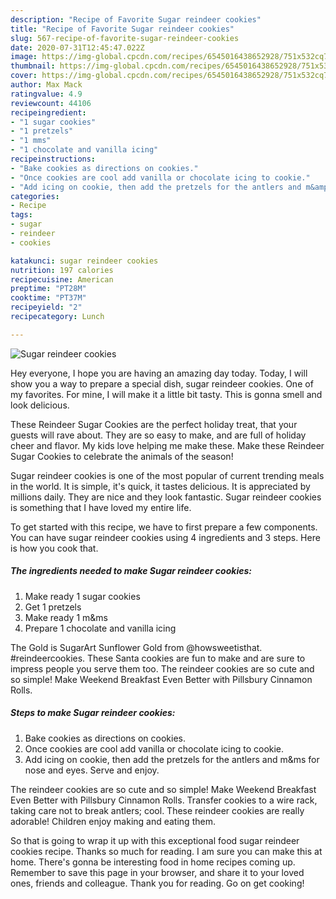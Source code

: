 ```yaml
---
description: "Recipe of Favorite Sugar reindeer cookies"
title: "Recipe of Favorite Sugar reindeer cookies"
slug: 567-recipe-of-favorite-sugar-reindeer-cookies
date: 2020-07-31T12:45:47.022Z
image: https://img-global.cpcdn.com/recipes/6545016438652928/751x532cq70/sugar-reindeer-cookies-recipe-main-photo.jpg
thumbnail: https://img-global.cpcdn.com/recipes/6545016438652928/751x532cq70/sugar-reindeer-cookies-recipe-main-photo.jpg
cover: https://img-global.cpcdn.com/recipes/6545016438652928/751x532cq70/sugar-reindeer-cookies-recipe-main-photo.jpg
author: Max Mack
ratingvalue: 4.9
reviewcount: 44106
recipeingredient:
- "1 sugar cookies"
- "1 pretzels"
- "1 mms"
- "1 chocolate and vanilla icing"
recipeinstructions:
- "Bake cookies as directions on cookies."
- "Once cookies are cool add vanilla or chocolate icing to cookie."
- "Add icing on cookie, then add the pretzels for the antlers and m&amp;ms for nose and eyes. Serve and enjoy."
categories:
- Recipe
tags:
- sugar
- reindeer
- cookies

katakunci: sugar reindeer cookies 
nutrition: 197 calories
recipecuisine: American
preptime: "PT28M"
cooktime: "PT37M"
recipeyield: "2"
recipecategory: Lunch

---
```



![Sugar reindeer cookies](https://img-global.cpcdn.com/recipes/6545016438652928/751x532cq70/sugar-reindeer-cookies-recipe-main-photo.jpg)

Hey everyone, I hope you are having an amazing day today. Today, I will show you a way to prepare a special dish, sugar reindeer cookies. One of my favorites. For mine, I will make it a little bit tasty. This is gonna smell and look delicious.

These Reindeer Sugar Cookies are the perfect holiday treat, that your guests will rave about. They are so easy to make, and are full of holiday cheer and flavor. My kids love helping me make these. Make these Reindeer Sugar Cookies to celebrate the animals of the season!

Sugar reindeer cookies is one of the most popular of current trending meals in the world. It is simple, it's quick, it tastes delicious. It is appreciated by millions daily. They are nice and they look fantastic. Sugar reindeer cookies is something that I have loved my entire life.


To get started with this recipe, we have to first prepare a few components. You can have sugar reindeer cookies using 4 ingredients and 3 steps. Here is how you cook that.

<!--inarticleads1-->

##### The ingredients needed to make Sugar reindeer cookies:

1. Make ready 1 sugar cookies
1. Get 1 pretzels
1. Make ready 1 m&amp;ms
1. Prepare 1 chocolate and vanilla icing


The Gold is SugarArt Sunflower Gold from @howsweetisthat. #reindeercookies. These Santa cookies are fun to make and are sure to impress people you serve them too. The reindeer cookies are so cute and so simple! Make Weekend Breakfast Even Better with Pillsbury Cinnamon Rolls. 

<!--inarticleads2-->

##### Steps to make Sugar reindeer cookies:

1. Bake cookies as directions on cookies.
1. Once cookies are cool add vanilla or chocolate icing to cookie.
1. Add icing on cookie, then add the pretzels for the antlers and m&amp;ms for nose and eyes. Serve and enjoy.


The reindeer cookies are so cute and so simple! Make Weekend Breakfast Even Better with Pillsbury Cinnamon Rolls. Transfer cookies to a wire rack, taking care not to break antlers; cool. These reindeer cookies are really adorable! Children enjoy making and eating them. 

So that is going to wrap it up with this exceptional food sugar reindeer cookies recipe. Thanks so much for reading. I am sure you can make this at home. There's gonna be interesting food in home recipes coming up. Remember to save this page in your browser, and share it to your loved ones, friends and colleague. Thank you for reading. Go on get cooking!
